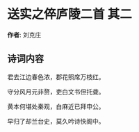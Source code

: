 # 送实之倅庐陵二首  其二

**作者**: 刘克庄

## 诗词内容

君去江边春色浓，郡花照席万枝红。

守分风月元非赘，吏白文书但托聋。

黄本何堪处秦观，白麻近已拜申公。

早归了却兰台史，莫久吟诗快阁中。

